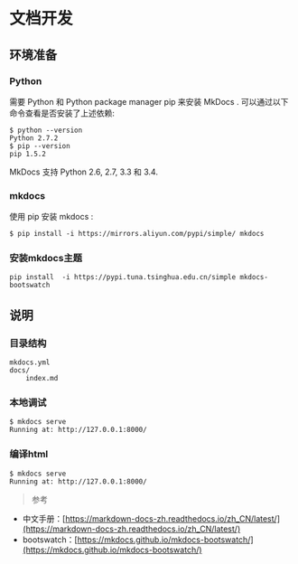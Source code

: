 # 文档开发

## 环境准备

### Python

需要 Python 和 Python package manager pip 来安装 MkDocs . 可以通过以下命令查看是否安装了上述依赖:

```
$ python --version
Python 2.7.2
$ pip --version
pip 1.5.2
```
MkDocs 支持 Python 2.6, 2.7, 3.3 和 3.4.

### mkdocs

使用 pip 安装 mkdocs :

```
$ pip install -i https://mirrors.aliyun.com/pypi/simple/ mkdocs
```

### 安装mkdocs主题

```
pip install  -i https://pypi.tuna.tsinghua.edu.cn/simple mkdocs-bootswatch
```

## 说明

### 目录结构

```
mkdocs.yml
docs/
    index.md
```

### 本地调试

```
$ mkdocs serve
Running at: http://127.0.0.1:8000/
```

### 编译html

```
$ mkdocs serve
Running at: http://127.0.0.1:8000/
```

> 参考

- 中文手册：[https://markdown-docs-zh.readthedocs.io/zh_CN/latest/](https://markdown-docs-zh.readthedocs.io/zh_CN/latest/)
- bootswatch：[https://mkdocs.github.io/mkdocs-bootswatch/](https://mkdocs.github.io/mkdocs-bootswatch/)